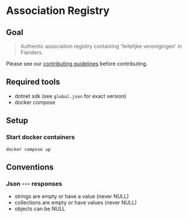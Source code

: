 # Association Registry

## Goal

> Authentic association registry containing 'feitelijke verenigingen' in Flanders.

Please see our [contributing guidelines](CONTRIBUTING.md) before contributing.

## Required tools
- dotnet sdk (see `global.json` for exact version)
- docker compose

## Setup
### Start docker containers
```~~~~
docker compose up
```

## Conventions
### Json --- responses
- strings are empty or have a value (never NULL)
- collections are empty or have values (never NULL)
- objects can be NULL
